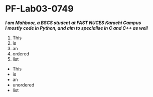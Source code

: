 # PF-Lab03-0749
***I am Mahboor, a BSCS student at FAST NUCES Karachi Campus***\
***I mostly code in Python, and aim to specialise in C and C++ as well***

1. This
2. is
3. an
4. ordered
5. list

* This
* is
* an
* unordered
* list
